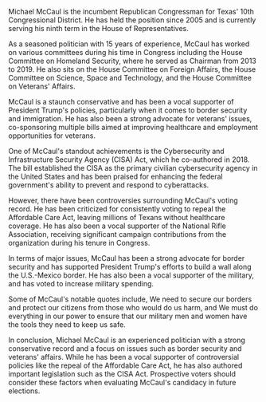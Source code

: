 Michael McCaul is the incumbent Republican Congressman for Texas' 10th Congressional District. He has held the position since 2005 and is currently serving his ninth term in the House of Representatives.

As a seasoned politician with 15 years of experience, McCaul has worked on various committees during his time in Congress including the House Committee on Homeland Security, where he served as Chairman from 2013 to 2019. He also sits on the House Committee on Foreign Affairs, the House Committee on Science, Space and Technology, and the House Committee on Veterans' Affairs.

McCaul is a staunch conservative and has been a vocal supporter of President Trump's policies, particularly when it comes to border security and immigration. He has also been a strong advocate for veterans' issues, co-sponsoring multiple bills aimed at improving healthcare and employment opportunities for veterans.

One of McCaul's standout achievements is the Cybersecurity and Infrastructure Security Agency (CISA) Act, which he co-authored in 2018. The bill established the CISA as the primary civilian cybersecurity agency in the United States and has been praised for enhancing the federal government's ability to prevent and respond to cyberattacks.

However, there have been controversies surrounding McCaul's voting record. He has been criticized for consistently voting to repeal the Affordable Care Act, leaving millions of Texans without healthcare coverage. He has also been a vocal supporter of the National Rifle Association, receiving significant campaign contributions from the organization during his tenure in Congress.

In terms of major issues, McCaul has been a strong advocate for border security and has supported President Trump's efforts to build a wall along the U.S.-Mexico border. He has also been a vocal supporter of the military, and has voted to increase military spending.

Some of McCaul's notable quotes include, We need to secure our borders and protect our citizens from those who would do us harm, and We must do everything in our power to ensure that our military men and women have the tools they need to keep us safe.

In conclusion, Michael McCaul is an experienced politician with a strong conservative record and a focus on issues such as border security and veterans' affairs. While he has been a vocal supporter of controversial policies like the repeal of the Affordable Care Act, he has also authored important legislation such as the CISA Act. Prospective voters should consider these factors when evaluating McCaul's candidacy in future elections.
